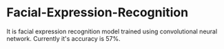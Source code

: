 # Facial-Expression-Recognition
It is facial expression recognition model trained using convolutional neural network. Currently it's accuracy is 57%.
